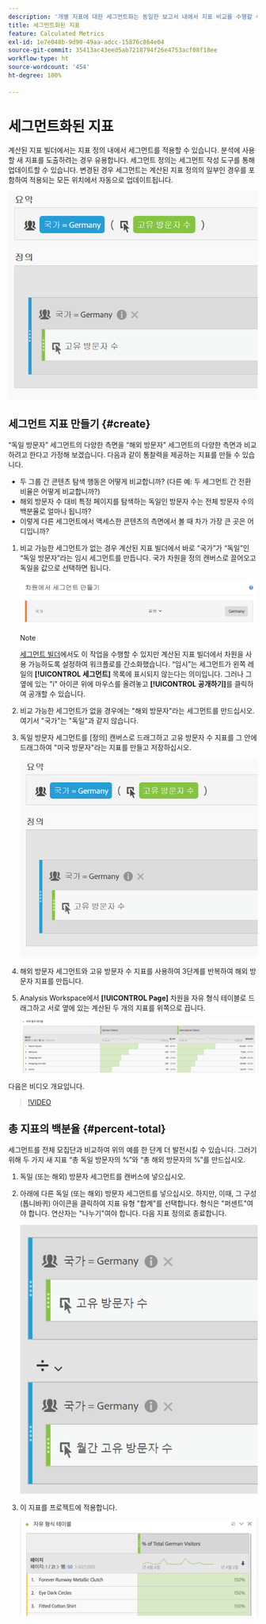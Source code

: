 ```yaml
---
description: '개별 지표에 대한 세그먼트화는 동일한 보고서 내에서 지표 비교를 수행할 수 있도록 해 줍니다. '
title: 세그먼트화된 지표
feature: Calculated Metrics
exl-id: 1e7e048b-9d90-49aa-adcc-15876c864e04
source-git-commit: 35413ac43eed5ab7218794f26e4753acf08f18ee
workflow-type: ht
source-wordcount: '454'
ht-degree: 100%

---
```


# 세그먼트화된 지표

계산된 지표 빌더에서는 지표 정의 내에서 세그먼트를 적용할 수 있습니다. 분석에 사용할 새 지표를 도출하려는 경우 유용합니다. 세그먼트 정의는 세그먼트 작성 도구를 통해 업데이트할 수 있습니다. 변경된 경우 세그먼트는 계산된 지표 정의의 일부인 경우를 포함하여 적용되는 모든 위치에서 자동으로 업데이트됩니다.

![](assets/german-visitors.png)

## 세그먼트 지표 만들기 {#create}

“독일 방문자” 세그먼트의 다양한 측면을 “해외 방문자” 세그먼트의 다양한 측면과 비교하려고 한다고 가정해 보겠습니다. 다음과 같이 통찰력을 제공하는 지표를 만들 수 있습니다.

* 두 그룹 간 콘텐츠 탐색 행동은 어떻게 비교합니까? (다른 예: 두 세그먼트 간 전환 비율은 어떻게 비교합니까?)
* 해외 방문자 수 대비 특정 페이지를 탐색하는 독일인 방문자 수는 전체 방문자 수의 백분율로 얼마나 됩니까?
* 이렇게 다른 세그먼트에서 액세스한 콘텐츠의 측면에서 볼 때 차가 가장 큰 곳은 어디입니까?

1. 비교 가능한 세그먼트가 없는 경우 계산된 지표 빌더에서 바로 “국가”가 “독일”인 “독일 방문자”라는 임시 세그먼트를 만듭니다. 국가 차원을 정의 캔버스로 끌어오고 독일을 값으로 선택하면 됩니다.

   ![](assets/segment-from-dimension.png)

   >[!NOTE]
   >
   >[세그먼트 빌더](/help/components/segmentation/segmentation-workflow/seg-build.md)에서도 이 작업을 수행할 수 있지만 계산된 지표 빌더에서 차원을 사용 가능하도록 설정하여 워크플로를 간소화했습니다. “임시”는 세그먼트가 왼쪽 레일의 **[!UICONTROL 세그먼트]** 목록에 표시되지 않는다는 의미입니다. 그러나 그 옆에 있는 &quot;i&quot; 아이콘 위에 마우스를 올려놓고 **[!UICONTROL 공개하기]**&#x200B;를 클릭하여 공개할 수 있습니다.

1. 비교 가능한 세그먼트가 없을 경우에는 &quot;해외 방문자&quot;라는 세그먼트를 만드십시오. 여기서 &quot;국가&quot;는 &quot;독일&quot;과 같지 않습니다.
1. 독일 방문자 세그먼트를 [정의] 캔버스로 드래그하고 고유 방문자 수 지표를 그 안에 드래그하여 &quot;미국 방문자&quot;라는 지표를 만들고 저장하십시오.

   ![](assets/german-visitors.png)

1. 해외 방문자 세그먼트와 고유 방문자 수 지표를 사용하여 3단계를 반복하여 해외 방문자 지표를 만듭니다.
1. Analysis Workspace에서 **[!UICONTROL Page]** 차원을 자유 형식 테이블로 드래그하고 서로 옆에 있는 계산된 두 개의 지표를 위쪽으로 끕니다.

   ![](assets/workspace-pages.png)

다음은 비디오 개요입니다.

>[!VIDEO](https://video.tv.adobe.com/v/25407/?quality=12)

## 총 지표의 백분율 {#percent-total}

세그먼트를 전체 모집단과 비교하여 위의 예를 한 단계 더 발전시킬 수 있습니다. 그러기 위해 두 가지 새 지표 “총 독일 방문자의 %”와 “총 해외 방문자의 %”를 만드십시오.

1. 독일 (또는 해외) 방문자 세그먼트를 캔버스에 넣으십시오.
1. 아래에 다른 독일 (또는 해외) 방문자 세그먼트를 넣으십시오. 하지만, 이때, 그 구성 (톱니바퀴) 아이콘을 클릭하여 지표 유형 &quot;합계&quot;를 선택합니다. 형식은 &quot;퍼센트&quot;여야 합니다. 연산자는 &quot;나누기&quot;여야 합니다. 다음 지표 정의로 종료합니다.

   ![](assets/cm_metric_total.png)

1. 이 지표를 프로젝트에 적용합니다.

   ![](assets/cm_percent_total.png)
